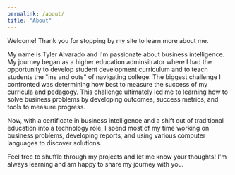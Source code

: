```yaml
---
permalink: /about/
title: "About"
---
```


Welcome! Thank you for stopping by my site to learn more about me. 

My name is Tyler Alvarado and I'm passionate about business intelligence. My journey began as a higher education adminsitrator where I had the opportunity to develop student development curriculum and to teach students the "ins and outs" of navigating college. The biggest challenge I confronted was determining how best to measure the success of my curricula and pedagogy. This challenge ultimately led me to learning how to solve business problems by developing outcomes, success metrics, and tools to measure progress.

Now, with a certificate in business intelligence and a shift out of traditional education into a technology role, I spend most of my time working on business problems, developing reports, and using various computer languages to discover solutions. 

Feel free to shuffle through my projects and let me know your thoughts! I'm always learning and am happy to share my journey with you. 
